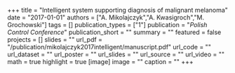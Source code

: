 +++
title = "Intelligent system supporting diagnosis of malignant melanoma"
date = "2017-01-01"
authors = ["A. Mikolajczyk","A. Kwasigroch","M. Grochowski"]
tags = []
publication_types = ["1"]
publication = "_Polish Control Conference_"
publication_short = ""
summary = ""
featured = false
projects = []
slides = ""
url_pdf = "/publication/mikolajczyk2017intelligent/manuscript.pdf"
url_code = ""
url_dataset = ""
url_poster = ""
url_slides = ""
url_source = ""
url_video = ""
math = true
highlight = true
[image]
image = ""
caption = ""
+++

